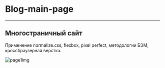 # Blog-main-page
_______
## Многостраничный сайт

Применение normalize.css, flexbox, pixel perfect, методологии БЭМ, кроссбраузерная верстка.

![page1img](https://user-images.githubusercontent.com/122288413/224549467-8343110c-7230-4070-b110-60897e153668.png)
